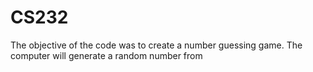 # CS232
The objective of the code was to create a number guessing game. The computer will generate a random number from 
